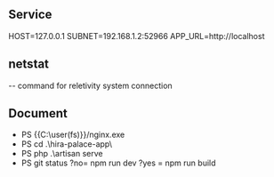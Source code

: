 ## Service

HOST=127.0.0.1 SUBNET=192.168.1.2:52966 APP_URL=http://localhost


## netstat
 
 -- command for reletivity system connection 

## Document
- PS {{C:\user\(fs)}}/nginx.exe
- PS cd .\hira-palace-app\
- PS php .\artisan serve
- PS git status  ?no= npm run dev ?yes = npm run build

